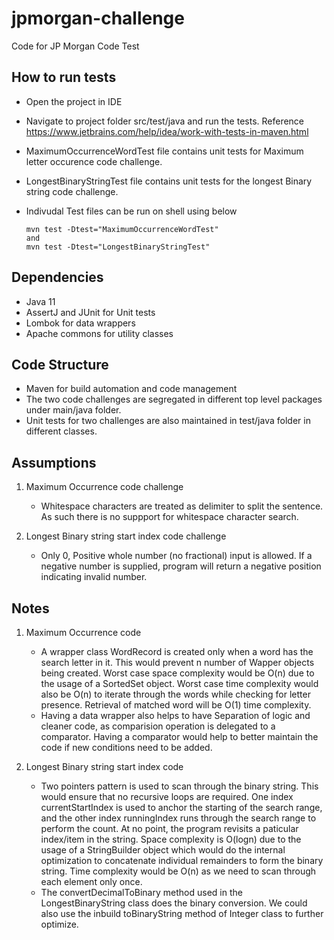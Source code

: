 # jpmorgan-challenge
Code for JP Morgan Code Test

## How to run tests
  *  Open the project in IDE
  *  Navigate to project folder src/test/java and run the tests. Reference https://www.jetbrains.com/help/idea/work-with-tests-in-maven.html
  *  MaximumOccurrenceWordTest file contains unit tests for Maximum letter occurence code challenge.
  *  LongestBinaryStringTest file contains unit tests for the longest Binary string code challenge.
  *  Indivudal Test files can be run on shell using below
     
     ```shell
     mvn test -Dtest="MaximumOccurrenceWordTest"
     and
     mvn test -Dtest="LongestBinaryStringTest"
     ```

## Dependencies
  * Java 11
  * AssertJ and JUnit for Unit tests
  * Lombok for data wrappers
  * Apache commons for utility classes

## Code Structure
  * Maven for build automation and code management
  * The two code challenges are segregated in different top level packages under main/java folder.
  * Unit tests for two challenges are also maintained in test/java folder in different classes.

## Assumptions
1. Maximum Occurrence code challenge
   * Whitespace characters are treated as delimiter to split the sentence. As such there is no suppport for whitespace character search.
   
3. Longest Binary string start index code challenge
   * Only 0, Positive whole number (no fractional) input is allowed. If a negative number is supplied, program will return a negative position indicating invalid number.


## Notes
1. Maximum Occurrence code
   * A wrapper class WordRecord is created only when a word has the search letter in it. This would prevent n number of Wapper objects being created. Worst case space complexity would
     be O(n) due to the usage of a SortedSet object. Worst case time complexity would also be O(n) to iterate through the words while checking for letter presence. Retrieval of matched
     word will be O(1) time complexity.
   * Having a data wrapper also helps to have Separation of logic and cleaner code, as comparision operation is delegated to a comparator. Having a comparator would help to better
     maintain the code if new conditions need to be added.
     
2. Longest Binary string start index code
   * Two pointers pattern is used to scan through the binary string. This would ensure that no recursive loops are required. One index currentStartIndex is used to anchor the
     starting of the search range, and the other index runningIndex runs through the search range to perform the count. At no point, the program revisits a paticular index/item in the
     string. Space complexity is O(logn) due to the usage of a StringBuilder object which would do the internal optimization to concatenate individual remainders to form the binary
     string. Time complexity would be O(n) as we need to scan through each element only once.
   * The convertDecimalToBinary method used in the LongestBinaryString class does the binary conversion. We could also use the inbuild toBinaryString method of Integer class to further
     optimize.
